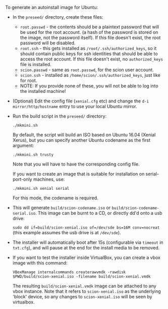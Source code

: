 To generate an autoinstall image for Ubuntu:
- In the `preseed/` directory, create these files:
  - `root.passwd` - the contents should be a plaintext password that will be
    used for the root account. (a hash of the password is stored on the
    image, not the password itself). If this file doesn't exist, the root
    password will be disabled.
  - `root.ssh` - this gets installed as `/root/.ssh/authorized_keys`, so it
    should contain public keys for ssh identities that should be able to access
    the root account. If this file doesn't exist, no `authorized_keys` file is
    installed.
  - `scion.passwd` - same as `root.passwd`, for the scion user account.
  - `scion.ssh` - installed as `/home/scion/.ssh/authorized_keys`, just like
    for root.
  - NOTE: If you provide none of these, you will not be able to log into the
    installed machine!
- (Optional) Edit the config file (`xenial.cfg` etc) and change the `d-i
  mirror/http/hostname` entry  to use your local Ubuntu mirror.
- Run the build script in the `preseed/` directory:

  `./mkmini.sh`

  By default, the script will build an ISO based on Ubuntu 16.04 (Xenial
  Xerus), but you can specify another Ubuntu codename as the first argument:

  `./mkmini.sh trusty`

  Note that you will have to have the corresponding config file.

  If you want to create an image that is suitable for installation on
  serial-port-only machines, use:

  `./mkmini.sh xenial serial`

  For this mode, the codename is required.
- This will generate `build/scion-codename.iso` or
  `build/scion-codename-serial.iso`. This image can be burnt to a CD, or
  directly dd'd onto a usb drive:

  `sudo dd if=build/scion-xenial.iso of=/dev/sde bs=16M conv=nocreat`
  (this example assumes the usb drive is at `/dev/sde`).
- The installer will automatically boot after 15s (configurable via
  `timeout` in `txt.cfg`), and will pause at the end for the install media to
  be removed.
- If you want to test the installer inside VirtualBox, you can create a vbox
  image with this command:

  `VBoxManage internalcommands createrawvmdk -rawdisk $PWD/build/scion-xenial.iso -filename build/scion-xenial.vmdk`

  The resulting `build/scion-xenial.vmdk` image can be attached to any vbox
  instance. Note that it refers to `scion-xenial.iso` as the underlying 'block'
  device, so any changes to `scion-xenial.iso` will be seen by virtualbox.

